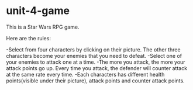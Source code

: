 # unit-4-game

This is a Star Wars RPG game. 

Here are the rules:

-Select from four characters by clicking on their picture. The other three characters become your enemies that you need to defeat. 
-Select one of your enemies to attack one at a time. 
-The more you attack, the more your attack points go up. Every time you attack, the defender will counter attack at the same rate every time. 
-Each characters has different health points(visible under their picture), attack points and counter attack points.
